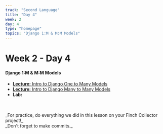 ```yaml
---
track: "Second Language"
title: "Day 4"
week: 2
day: 4
type: "homepage"
topics: "Django 1:M & M:M Models"
---
```



# Week 2 - Day 4

#### Django 1:M & M:M Models

- [**Lecture:** Intro to Django One to Many Models](/second-language/week-2/day-4/lecture-materials/intro-to-django-one-to-many-models/)
- [**Lecture:** Intro to Django Many to Many Models](/second-language/week-2/day-4/lecture-materials/intro-to-django-many-to-many-models) 
- **Lab:**
<br>
<br>
_For practice, do everything we did in this lesson on your Finch Collector project!_
<br>
_Don't forget to make commits._

